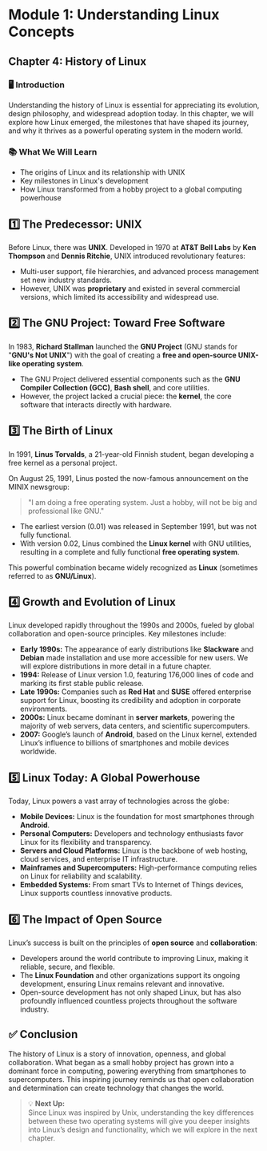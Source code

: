 # Module 1: Understanding Linux Concepts

## Chapter 4: History of Linux

### 🖥️ Introduction

Understanding the history of Linux is essential for appreciating its evolution, design philosophy, and widespread adoption today. In this chapter, we will explore how Linux emerged, the milestones that have shaped its journey, and why it thrives as a powerful operating system in the modern world.

### 📚 What We Will Learn

- The origins of Linux and its relationship with UNIX  
- Key milestones in Linux's development  
- How Linux transformed from a hobby project to a global computing powerhouse  

## 1️⃣ The Predecessor: UNIX

Before Linux, there was **UNIX**. Developed in 1970 at **AT&T Bell Labs** by **Ken Thompson** and **Dennis Ritchie**, UNIX introduced revolutionary features:

- Multi-user support, file hierarchies, and advanced process management set new industry standards.
- However, UNIX was **proprietary** and existed in several commercial versions, which limited its accessibility and widespread use.

## 2️⃣ The GNU Project: Toward Free Software

In 1983, **Richard Stallman** launched the **GNU Project** (GNU stands for "**GNU's Not UNIX**") with the goal of creating a **free and open-source UNIX-like operating system**.

- The GNU Project delivered essential components such as the **GNU Compiler Collection (GCC)**, **Bash shell**, and core utilities.
- However, the project lacked a crucial piece: the **kernel**, the core software that interacts directly with hardware.

## 3️⃣ The Birth of Linux

In 1991, **Linus Torvalds**, a 21-year-old Finnish student, began developing a free kernel as a personal project.

On August 25, 1991, Linus posted the now-famous announcement on the MINIX newsgroup:

> "I am doing a free operating system. Just a hobby, will not be big and professional like GNU."

- The earliest version (0.01) was released in September 1991, but was not fully functional.
- With version 0.02, Linus combined the **Linux kernel** with GNU utilities, resulting in a complete and fully functional **free operating system**.

This powerful combination became widely recognized as **Linux** (sometimes referred to as **GNU/Linux**).

## 4️⃣ Growth and Evolution of Linux

Linux developed rapidly throughout the 1990s and 2000s, fueled by global collaboration and open-source principles. Key milestones include:

- **Early 1990s:** The appearance of early distributions like **Slackware** and **Debian** made installation and use more accessible for new users. We will explore distributions in more detail in a future chapter.
- **1994:** Release of Linux version 1.0, featuring 176,000 lines of code and marking its first stable public release.
- **Late 1990s:** Companies such as **Red Hat** and **SUSE** offered enterprise support for Linux, boosting its credibility and adoption in corporate environments.
- **2000s:** Linux became dominant in **server markets**, powering the majority of web servers, data centers, and scientific supercomputers.
- **2007:** Google’s launch of **Android**, based on the Linux kernel, extended Linux’s influence to billions of smartphones and mobile devices worldwide.

## 5️⃣ Linux Today: A Global Powerhouse

Today, Linux powers a vast array of technologies across the globe:

- **Mobile Devices:** Linux is the foundation for most smartphones through **Android**.
- **Personal Computers:** Developers and technology enthusiasts favor Linux for its flexibility and transparency.
- **Servers and Cloud Platforms:** Linux is the backbone of web hosting, cloud services, and enterprise IT infrastructure.
- **Mainframes and Supercomputers:** High-performance computing relies on Linux for reliability and scalability.
- **Embedded Systems:** From smart TVs to Internet of Things devices, Linux supports countless innovative products.

## 6️⃣ The Impact of Open Source

Linux’s success is built on the principles of **open source** and **collaboration**:

- Developers around the world contribute to improving Linux, making it reliable, secure, and flexible.
- The **Linux Foundation** and other organizations support its ongoing development, ensuring Linux remains relevant and innovative.
- Open-source development has not only shaped Linux, but has also profoundly influenced countless projects throughout the software industry.

## ✅ Conclusion

The history of Linux is a story of innovation, openness, and global collaboration. What began as a small hobby project has grown into a dominant force in computing, powering everything from smartphones to supercomputers. This inspiring journey reminds us that open collaboration and determination can create technology that changes the world.

> 💡 **Next Up:**  
> Since Linux was inspired by Unix, understanding the key differences between these two operating systems will give you deeper insights into Linux’s design and functionality, which we will explore in the next chapter.
